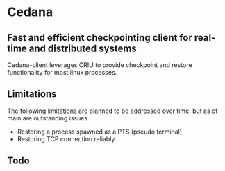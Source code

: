 # Cedana 
## Fast and efficient checkpointing client for real-time and distributed systems

Cedana-client leverages CRIU to provide checkpoint and restore functionality for most linux processes. 


## Limitations
The following limitations are planned to be addressed over time, but as of main are outstanding issues. 
- Restoring a process spawned as a PTS (pseudo terminal)
- Restoring TCP connection reliably 

## Todo
